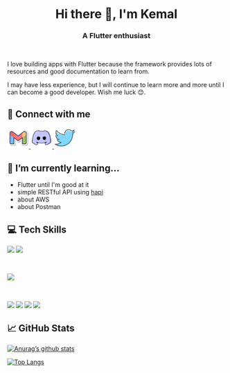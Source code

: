 <h1 align="center">Hi there 👋, I'm Kemal</h1>
<h3 align="center" style="font-weight: bold">A Flutter enthusiast</h3>

</br>

I love building apps with Flutter because the framework provides lots of resources and good documentation to learn from.

I may have less experience, but I will continue to learn more and more until I can become a good developer. Wish me luck 😊.

## 🤝 Connect with me

<a href="mailto:keidscode@gmail.com">
  <img 
    src="https://raw.githubusercontent.com/KeidsID/KeidsID/main/assets/icons/gmail-logo.png" 
    alt="Keids | Discord"
    width="50vw" />
</a>
<a href="https://discordapp.com/users/1027789230069518346">
  <img 
    src="https://raw.githubusercontent.com/KeidsID/KeidsID/main/assets/icons/discord-logo.png" 
    alt="Keids | Discord"
    width="50vw" />
</a>
<a href="https://twitter.com/keids_id">
  <img 
    src="https://raw.githubusercontent.com/KeidsID/KeidsID/main/assets/icons/twitter-logo.png" 
    alt="Keids | Discord"
    width="50vw" />
</a>

## 🌱 I’m currently learning...

- Flutter until I'm good at it
- simple RESTful API using [hapi](https://hapi.dev/)
- about AWS
- about Postman

## 💻 Tech Skills

![](https://img.shields.io/badge/Code-Dart-red?style=flat&logo=dart&logoColor=1cbcfc&color=1cacec)
![](https://img.shields.io/badge/Code-Javascript-red?style=flat&logo=javascript&color=f4dc1c)

</br>

![](https://img.shields.io/badge/Framework-Flutter-red?style=flat&logo=flutter&logoColor=1cbcfc&color=1cacec)

</br>

![](https://img.shields.io/badge/Tools-Firebase-red?style=flat&logo=firebase&color=fba30b)
![](https://img.shields.io/badge/Tools-NPM-red?style=flat&logo=npm&color=cb3837)
![](https://img.shields.io/badge/Tools-Git-red?style=flat&logo=git&color=f05032)
![](https://img.shields.io/badge/Tools-GitHub-red?style=flat&logo=gitHub&color=181717)

## 📈 GitHub Stats

[![Anurag’s github stats](https://github-readme-stats.vercel.app/api?username=KeidsID)](https://github.com/KeidsID)

[![Top Langs](https://github-readme-stats.vercel.app/api/top-langs/?username=KeidsID&layout=compact)](https://github.com/KeidsID)

<!---
KeidsID/KeidsID is a ✨ special ✨ repository because its `README.md` (this file) appears on your GitHub profile.
You can click the Preview link to take a look at your changes.

Here are some ideas to get you started:

- 🔭 I’m currently working on ...
- 🌱 I’m currently learning ...
- 👯 I’m looking to collaborate on ...
- 🤔 I’m looking for help with ...
- 💬 Ask me about ...
- 📫 How to reach me: ...
- 😄 Pronouns: ...
- ⚡ Fun fact: ...
--->
